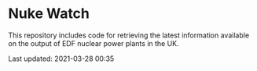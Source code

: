 # Nuke Watch

This repository includes code for retrieving the latest information available on the output of EDF nuclear power plants in the UK.

Last updated: 2021-03-28 00:35
